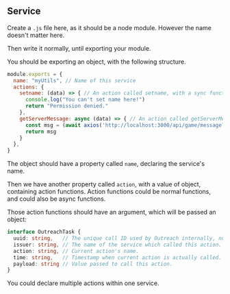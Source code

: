## Service
Create a `.js` file here, as it should be a node module. However the name doesn't matter here.

Then write it normally, until exporting your module.

You should be exporting an object, with the following structure.

```javascript
module.exports = {
  name: "myUtils", // Name of this service
  actions: {
    setname: (data) => { // An action called setname, with a sync function.
      console.log("You can't set name here!")
      return "Permission denied."
    },
    getServerMessage: async (data) => { // An action called getServerMessage, with an async function
      const msg = (await axios('http://localhost:3000/api/game/message?value='+data.payload)).data
      return msg
    }
  },
}
```

The object should have a property called `name`, declaring the service's name.

Then we have another property called `action`, with a value of object, containing action functions. Action functions could be normal functions, and could also be async functions.

Those action functions should have an argument, which will be passed an object:
```typescript
interface OutreachTask {
  uuid: string,   // The unique call ID used by Outreach internally, not really useful here.
  issuer: string, // The name of the service which called this action.
  action: string, // Current action's name.
  time: string,   // Timestamp when current action is actually called.
  payload: string // Value passed to call this action.
}
```

You could declare multiple actions within one service.